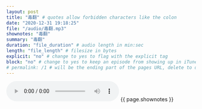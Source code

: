 ```yaml
---
layout: post
title: "毒翻" # quotes allow forbidden characters like the colon
date: "2020-12-31 19:18:25"
file: "/audio/毒翻.mp3"
shownotes: "毒翻"
summary: "毒翻"
duration: "file_duration" # audio length in min:sec
length: "file_length" # filesize in bytes
explicit: "no" # change to yes to flag with the explicit tag
block: "no" # change to yes to keep an episode from showing up in iTunes
# permalink: /1 # will be the ending part of the pages URL, delete to default to the title
---
```


<audio controls>
<source src="{{site.url}}{{site.baseurl}}{{ page.file }}" type="audio/x-mp3">
Your browser does not support the audio element.
</audio>
{{ page.shownotes }}
